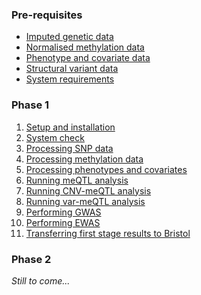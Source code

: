 ### Pre-requisites
- [Imputed genetic data]()
- [Normalised methylation data]()
- [Phenotype and covariate data]()
- [Structural variant data]()
- [System requirements]()

### Phase 1
1. [Setup and installation]()
2. [System check]()
3. [Processing SNP data]()
4. [Processing methylation data]()
5. [Processing phenotypes and covariates]()
6. [Running meQTL analysis]()
7. [Running CNV-meQTL analysis]()
8. [Running var-meQTL analysis]()
9. [Performing GWAS]()
10. [Performing EWAS]()
11. [Transferring first stage results to Bristol]()

### Phase 2

*Still to come...*